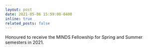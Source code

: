 ```yaml
---
layout: post
date: 2021-05-06 15:59:00-0400
inline: true
related_posts: false
---
```


Honoured to receive the MINDS Fellowship for Spring and Summer semesters in 2021.


